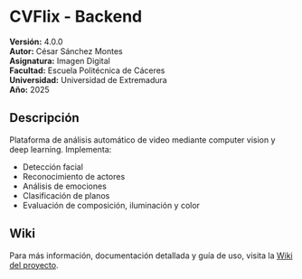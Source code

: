 # CVFlix - Backend

**Versión:** 4.0.0  
**Autor:** César Sánchez Montes  
**Asignatura:** Imagen Digital  
**Facultad:** Escuela Politécnica de Cáceres  
**Universidad:** Universidad de Extremadura  
**Año:** 2025  

## Descripción
Plataforma de análisis automático de video mediante computer vision y deep learning. Implementa:  

- Detección facial  
- Reconocimiento de actores  
- Análisis de emociones  
- Clasificación de planos  
- Evaluación de composición, iluminación y color  

## Wiki
Para más información, documentación detallada y guía de uso, visita la [Wiki del proyecto](https://github.com/cesarsm24/CVFlix-Backend/wiki).  
